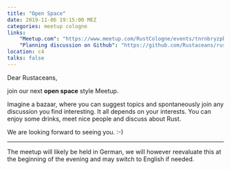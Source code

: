 ```yaml
---
title: "Open Space"
date: 2019-11-06 19:15:00 MEZ
categories: meetup cologne
links:
    "Meetup.com": "https://www.meetup.com/RustCologne/events/tnrnbryzpbjb/"
    "Planning discussion on Github": "https://github.com/Rustaceans/rust-cologne/issues/86"
location: c4
talks: false
---
```

Dear Rustaceans,

join our next **open space** style Meetup.

Imagine a bazaar, where you can suggest topics and spontaneously join any discussion you find interesting.
It all depends on your interests. You can enjoy some drinks, meet nice people and discuss about Rust.

We are looking forward to seeing you. :-)

- - -

The meetup will likely be held in German, we will however reevaluate this at the beginning of the evening and may switch to English if needed.
